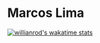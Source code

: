 # Marcos Lima

[![willianrod's wakatime stats](https://github-readme-stats.vercel.app/api/wakatime?username=marcker)](https://github.com/anuraghazra/github-readme-stats)
